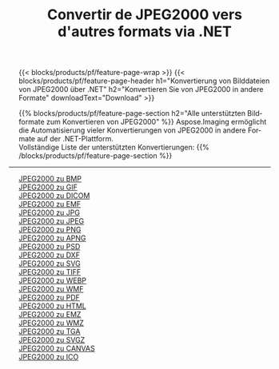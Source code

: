 ﻿---
title: Convertir de JPEG2000 vers d'autres formats via .NET 
weight: 3920
url: /de/net/conversion/from/jpeg2000 
lang: de
langdirlevel: 2
locales: zh-hans,ja,it,ru,de,es,fr,nl,id,lt,pl,pt,vi,tr,ko,zh-hant,ar,hi,th,sv,cs,uk,he
description: Mit Aspose.Imaging können Sie ganz einfach von JPEG2000 in andere Formate konvertieren
---

{{< blocks/products/pf/feature-page-wrap >}}
{{< blocks/products/pf/feature-page-header h1="Konvertierung von Bilddateien von JPEG2000 über .NET" h2="Konvertieren Sie von JPEG2000 in andere Formate" downloadText="Download" >}}


{{% blocks/products/pf/feature-page-section  h2="Alle unterstützten Bildformate zum Konvertieren von JPEG2000" %}}
Aspose.Imaging ermöglicht die Automatisierung vieler Konvertierungen von JPEG2000 in andere Formate auf der .NET-Plattform.
<br/>
Vollständige Liste der unterstützten Konvertierungen:
{{% /blocks/products/pf/feature-page-section %}}
<div class="container-fluid productfamilypage bg-gray">
    <div class="convertypes bg-gray agp-content section">
        <div class="container">
		<hr style="margin-left:-20px;"/>
		<div class="row other-converters">
		    <div class='col-md-2 other-converter remove-lp remove-rp'><a href="/imaging/de/net/conversion/jpeg2000-to-bmp" >JPEG2000 zu BMP</a></div><div class='col-md-2 other-converter remove-lp remove-rp'><a href="/imaging/de/net/conversion/jpeg2000-to-gif" >JPEG2000 zu GIF</a></div><div class='col-md-2 other-converter remove-lp remove-rp'><a href="/imaging/de/net/conversion/jpeg2000-to-dicom" >JPEG2000 zu DICOM</a></div><div class='col-md-2 other-converter remove-lp remove-rp'><a href="/imaging/de/net/conversion/jpeg2000-to-emf" >JPEG2000 zu EMF</a></div><div class='col-md-2 other-converter remove-lp remove-rp'><a href="/imaging/de/net/conversion/jpeg2000-to-jpg" >JPEG2000 zu JPG</a></div><div class='col-md-2 other-converter remove-lp remove-rp'><a href="/imaging/de/net/conversion/jpeg2000-to-jpeg" >JPEG2000 zu JPEG</a></div><div class='col-md-2 other-converter remove-lp remove-rp'><a href="/imaging/de/net/conversion/jpeg2000-to-png" >JPEG2000 zu PNG</a></div><div class='col-md-2 other-converter remove-lp remove-rp'><a href="/imaging/de/net/conversion/jpeg2000-to-apng" >JPEG2000 zu APNG</a></div><div class='col-md-2 other-converter remove-lp remove-rp'><a href="/imaging/de/net/conversion/jpeg2000-to-psd" >JPEG2000 zu PSD</a></div><div class='col-md-2 other-converter remove-lp remove-rp'><a href="/imaging/de/net/conversion/jpeg2000-to-dxf" >JPEG2000 zu DXF</a></div><div class='col-md-2 other-converter remove-lp remove-rp'><a href="/imaging/de/net/conversion/jpeg2000-to-svg" >JPEG2000 zu SVG</a></div><div class='col-md-2 other-converter remove-lp remove-rp'><a href="/imaging/de/net/conversion/jpeg2000-to-tiff" >JPEG2000 zu TIFF</a></div><div class='col-md-2 other-converter remove-lp remove-rp'><a href="/imaging/de/net/conversion/jpeg2000-to-webp" >JPEG2000 zu WEBP</a></div><div class='col-md-2 other-converter remove-lp remove-rp'><a href="/imaging/de/net/conversion/jpeg2000-to-wmf" >JPEG2000 zu WMF</a></div><div class='col-md-2 other-converter remove-lp remove-rp'><a href="/imaging/de/net/conversion/jpeg2000-to-pdf" >JPEG2000 zu PDF</a></div><div class='col-md-2 other-converter remove-lp remove-rp'><a href="/imaging/de/net/conversion/jpeg2000-to-html" >JPEG2000 zu HTML</a></div><div class='col-md-2 other-converter remove-lp remove-rp'><a href="/imaging/de/net/conversion/jpeg2000-to-emz" >JPEG2000 zu EMZ</a></div><div class='col-md-2 other-converter remove-lp remove-rp'><a href="/imaging/de/net/conversion/jpeg2000-to-wmz" >JPEG2000 zu WMZ</a></div><div class='col-md-2 other-converter remove-lp remove-rp'><a href="/imaging/de/net/conversion/jpeg2000-to-tga" >JPEG2000 zu TGA</a></div><div class='col-md-2 other-converter remove-lp remove-rp'><a href="/imaging/de/net/conversion/jpeg2000-to-svgz" >JPEG2000 zu SVGZ</a></div><div class='col-md-2 other-converter remove-lp remove-rp'><a href="/imaging/de/net/conversion/jpeg2000-to-canvas" >JPEG2000 zu CANVAS</a></div><div class='col-md-2 other-converter remove-lp remove-rp'><a href="/imaging/de/net/conversion/jpeg2000-to-ico" >JPEG2000 zu ICO</a></div>
                </div>
        </div>
    </div>
</div>
<br/>

